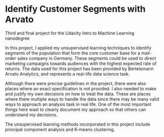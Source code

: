 # Identify Customer Segments with Arvato 
Third and final project for the Udacity Intro to Machine Learning nanodegree

In this project, I applied my unsupervised learning techniques to identify segments
of the population that form the core customer base for a mail-order sales company in Germany.
These segments could be used to direct marketing campaigns towards audiences with the highest expected rate of returns.
The data used for this project has been provided by Bertelsmann Arvato Analytics, and represents a real-life data science task.

Although there were precise guidelines in the project, there were also places where an exact specification is not provided. I also needed to make and justify my own decisions on how to treat the data. These are places where there multiple ways to handle the data since there may be many valid ways to approach an analysis task in real life. One of the most important things here wast to clearly document my approach so that others can understand my decisions.

The unsupervised learning methods incorporated in this project include principal component analysis and K-means clustering.
